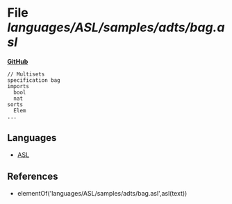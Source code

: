 # File _languages/ASL/samples/adts/bag.asl_
**[GitHub](https://github.com/softlang/yas/blob/master/languages/ASL/samples/adts/bag.asl)**
```
// Multisets
specification bag
imports
  bool
  nat
sorts
  Elem
...
```

## Languages
* [ASL](../languages/ASL.md)

## References
* elementOf('languages/ASL/samples/adts/bag.asl',asl(text))
